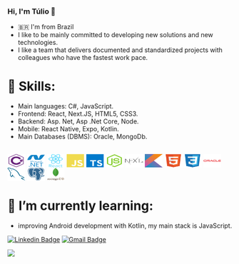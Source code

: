 ### Hi, I'm Túlio 👋 
- 🇧🇷 I'm from Brazil
-  I like to be mainly committed to developing new solutions and new technologies.
-  I like a team that delivers documented and standardized projects with colleagues who have the fastest work pace. 
 
# 💪 Skills:
- Main languages: C#, JavaScript.
- Frontend: React, Next.JS, HTML5, CSS3.
- Backend: Asp. Net, Asp .Net Core, Node.
- Mobile: React Native, Expo, Kotlin.
- Main Databases (DBMS): Oracle, MongoDb.


<div style="display: inline_block"><br>
 
  <img align="center" height="30" width="40" src="https://github.com/devicons/devicon/blob/master/icons/csharp/csharp-line.svg">
   <img align="center" height="30" width="40" src="https://github.com/devicons/devicon/blob/master/icons/dot-net/dot-net-plain-wordmark.svg">
  <img align="center" height="30" width="40" src="https://github.com/devicons/devicon/blob/master/icons/react/react-original-wordmark.svg">
  <img align="center" height="30" width="40" src="https://raw.githubusercontent.com/devicons/devicon/master/icons/javascript/javascript-plain.svg">
  <img align="center" height="30" width="40" src="https://raw.githubusercontent.com/devicons/devicon/master/icons/typescript/typescript-plain.svg">
  <img align="center" height="30" width="40" src="https://raw.githubusercontent.com/devicons/devicon/master/icons/nodejs/nodejs-original.svg">
  <img align="center" height="30" width="40" src="https://github.com/devicons/devicon/blob/master/icons/nextjs/nextjs-original-wordmark.svg">
  <img align="center" alt="Rafa-HTML" height="30" width="40" src="https://github.com/devicons/devicon/blob/master/icons/kotlin/kotlin-original.svg">
 
  <img align="center" alt="Rafa-HTML" height="30" width="40" src="https://raw.githubusercontent.com/devicons/devicon/master/icons/html5/html5-original.svg">
  <img align="center" alt="Rafa-CSS" height="30" width="40" src="https://raw.githubusercontent.com/devicons/devicon/master/icons/css3/css3-original.svg">
  <img align="center" height="30" width="40" src="https://github.com/devicons/devicon/blob/master/icons/oracle/oracle-original.svg"> 
 <img align="center" height="30" width="40" src="https://raw.githubusercontent.com/devicons/devicon/master/icons/mysql/mysql-plain.svg">
 <img align="center" height="30" width="40" src="https://raw.githubusercontent.com/devicons/devicon/master/icons/postgresql/postgresql-plain.svg">
  <img align="center" height="30" width="40" src="https://github.com/devicons/devicon/blob/master/icons/mongodb/mongodb-original-wordmark.svg"> 
 
 
 </div>

# 🌱 I’m currently learning:
-  improving Android development with Kotlin, my main stack is JavaScript.
 
 
[![Linkedin Badge](https://img.shields.io/badge/-LinkedIn-blue?style=flat-square&logo=Linkedin&logoColor=white&link=https://br.linkedin.com/in/tuliohs/)](https://www.linkedin.com/in/tuliohs/) 
[![Gmail Badge](https://img.shields.io/badge/-Gmail-6633cc?style=flat-square&logo=Gmail&logoColor=white&link=mailto:tuliohhenriquepaz@gmail.com)](mailto:tuliohhenriquepaz@gmail.com)
 
 <div>
  <a href="https://github.com/tuliohs">
  <img height="180em" src="https://github-readme-stats.vercel.app/api?username=tuliohs&show_icons=true&theme=dracula&include_all_commits=true&count_private=true"/>
</div>
   
